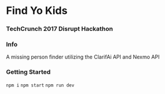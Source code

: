 # Find Yo Kids

### TechCrunch 2017 Disrupt Hackathon

### Info

A missing person finder utilizing the ClarifAi API and Nexmo API

### Getting Started
```npm i```
```npm start```
```npm run dev```